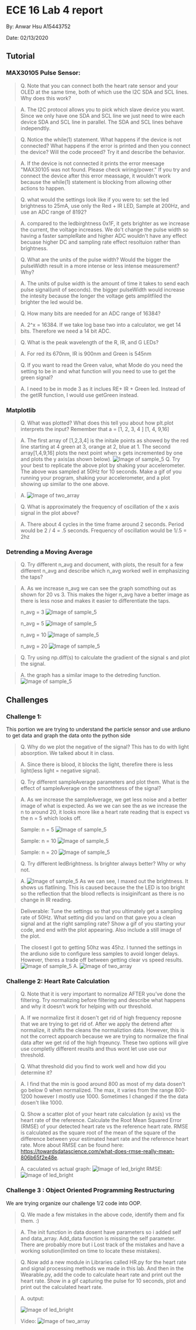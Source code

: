 # ECE 16 Lab 4 report 
By: Anwar Hsu A15443752

Date: 02/13/2020

## Tutorial 

### MAX30105 Pulse Sensor:

> Q. Note that you can connect both the heart rate sensor and your OLED at the same time, both of which use the I2C SDA and SCL lines. Why does this work?

> A. The I2C protocol allows you to pick which slave device you want. Since we only have one SDA and SCL line we just need to wire each device SDA and SCL line in parallel. The SDA and SCL lines behave independtly. 

> Q. Notice the while(1) statement. What happens if the device is not connected? What happens if the error is printed and then you connect the device? Will the code proceed? Try it and describe the behavior.

> A. If the device is not connected it prints the error meesage "MAX30105 was not found. Please check wiring/power." If you try and connect the device after this error meassage, it wouldn't work because the while(1) statement is blocking from allowing other actions to happen. 

> Q. what would the settings look like if you were to: set the led brightness to 25mA, use only the Red + IR LED, Sample at 200Hz, and use an ADC range of 8192? 

> A. compared to the ledbirghtness 0x1F, it gets brighter as we increase the current, the voltage increases. We do't change the pulse width so having a faster sampleRate and higher ADC wouldn't have any effect becuase higher DC and sampling rate effect resoltuion rather than brightness. 

> Q. What are the units of the pulse width? Would the bigger the pulseWidth result in a more intense or less intense measurement? Why?

> A. The units of pulse width is the amount of time it takes to send each pulse signal(unit of seconds). the bigger pulseWidth would increase the intesity because the longer the voltage gets amplitfiled the brighter the led would be. 

> Q. How many bits are needed for an ADC range of 16384?

> A. 2^x = 16384. If we take log base two into a calculator, we get 14 bits. Therefore we need a 14 bit ADC. 

> Q. What is the peak wavelength of the R, IR, and G LEDs?

> A. For red its 670nm, IR is 900nm and Green is 545nm 

> Q. If you want to read the Green value, what Mode do you need the setting to be in and what function will you need to use to get the green signal?

> A. I need to be in mode 3 as it inclues RE+ IR + Green led. Instead of the getIR function, I would use getGreen instead. 

### Matplotlib

> Q. What was plotted? What does this tell you about how plt.plot interprets the input? Remember that a = [1, 2, 3, 4 ]
                                [1, 4, 9,16]

> A. The first array of [1,2,3,4] is the initale points as showed by the red line starting at 4 green at 3, orange at 2, blue at 1. The second array[1,4,9,16] plots the next point when x gets incremented by one and plots the y axis(as shown below). 
>![Image of sample_5](images4/two_array.jpg)
> Q. Try your best to replicate the above plot by shaking your accelerometer. The above was sampled at 50Hz for 10 seconds. Make a gif of you running your program, shaking your accelerometer, and a plot showing up similar to the one above.

> A. ![Image of two_array](videos4/tutorial_graph.gif)


> Q. What is approximately the frequency of oscillation of the x axis signal in the plot above? 

> A. There about 4 cycles in the time frame around 2 seconds. Period would be 2 / 4 = .5 seconds. Frequency of oscillation would be 1/.5 = 2hz 

### Detrending a Moving Average 

> Q. Try different n_avg and document, with plots, the result for a few different n_avg and describe which n_avg worked well in emphasizing the taps? 

> A. 
> As we increase n_avg we can see the graph somothing out as shown for 20 vs 3. This makes the higer n_avg have a better image as there is less nose and makes it easier to differentiate the taps. 
>
> n_avg = 3 
> ![Image of sample_5](images4/n_avg_3.JPG)
> 
> n_avg = 5 
> ![Image of sample_5](images4/n_avg_5.JPG)
>
> n_avg = 10
> ![Image of sample_5](images4/n_avg_10.JPG)
>
> n_avg = 20
> ![Image of sample_5](images4/n_avg_20.JPG)

> Q. Try using np.diff(s) to calculate the gradient of the signal s and plot the signal. 

> A. 
> the graph has a similar image to the detreding function. 
> ![Image of sample_5](images4/signal_diff.JPG)
## Challenges

### Challenge 1:
This portion we are trying to understand the particle sensor and use ardiuno to get data and graph the data onto the python side

> Q. Why do we plot the negative of the signal? This has to do with light absorption. We talked about it in class. 

> A. Since there is blood, it blocks the light, therefire there is less light(less light = negative signal). 

> Q. Try different sampleAverage parameters and plot them. What is the effect of sampleAverage on the smoothness of the signal? 

> A. As we increase the sampleAverage, we get less noise and a better image of what is expected. As we we can see the as we increase the n to around 20, it looks more like a heart rate reading that is expect vs the n = 5 which looks off. 
>
> Sample: n = 5
> ![Image of sample_5](images4/sample_5.jpg)
>
> Sample: n = 10
>![Image of sample_5](images4/sample_10.jpg)
>
> Sample: n = 20
>![Image of sample_5](images4/sample_20.jpg)

> Q. Try different ledBrightness. Is brighter always better? Why or why not.

> A. ![Image of sample_5](images4/led_bright.jpg)
> As we can see, I maxed out the brightness. It shows us flatlining. This is caused because the the LED is too bright so the reflection that the blood reflects is insiginifcant as there is no change in IR reading. 

> Deliverable: Tune the settings so that you ultimately get a sampling rate of 50Hz. What setting did you land on that gave you a clean signal and at the right sampling rate? Show a gif of you starting your code, and end with the plot appearing. Also include a still image of the plot. 

> The closest I got to getting 50hz was 45hz. I tunned the settings in the ardiuno side to configure less samples to avoid longer delays. However, theres a trade off between getting clear vs speed results. 
> ![Image of sample_5](images4/Deliverable.JPG)
> A. ![Image of two_array](videos4/Deliverable_vid.gif)


### Challenge 2: Heart Rate Calculation

> Q. Note that it is very important to normalize AFTER you’ve done the filtering. Try normalizing before filtering and describe what happens and why it doesn’t work for helping with our threshold. 

> A. If we normalize first it dosen't get rid of high frequency reposne that we are trying to get rid of. After we apply the detrend after normalize, it shifts the cleans the normaliztion data. However, this is not the correct appoarch because we are trying to normalize the final data after we get rid of the high frqeuncy. These two options will give use completly different reuslts and thus wont let use use our threshold. 

> Q. What threshold did you find to work well and how did you determine it? 

> A. I find that the min is good around 800 as most of my data dosen't go below 0 when normalized. The max, it varies from the range 800-1200 however I mostly use 1000. Sometimes I changed if the the data dosen't like 1000. 

> Q. Show a scatter plot of your heart rate calculation (y axis) vs the heart rate of the reference. Calculate the Root Mean Squared Error (RMSE) of your detected heart rate vs the reference heart rate. RMSE is calculated as the square root of the mean of the square of the difference between your estimated heart rate and the reference heart rate. More about RMSE can be found here: https://towardsdatascience.com/what-does-rmse-really-mean-806b65f2e48e.

> A. 
> caculated vs actual graph:
> ![Image of led_bright](images4/final_data.JPG)
> RMSE:
> ![Image of led_bright](images4/RMSE.JPG)

### Challenge 3 : Object Oriented Programming Restructuring
We are trying organize our challenge 1/2 code into OOP. 

> Q. We made a few mistakes in the above code, identify them and fix them. :)

> A. The init function in data dosent have parameters so i added self and data_array. Add_data function is missing the self parameter. There are probably more but i Lost track of the mistakes and have a working solution(limited on time to locate these mistakes). 

> Q. Now add a new module in Libraries called HR.py for the heart rate and signal processing methods we made in this lab. And then in the Wearable.py, add the code to calculate heart rate and print out the heart rate. Show in a gif capturing the pulse for 10 seconds, plot and print out the calculated heart rate. 

> A. 
> output:
>
>  ![Image of led_bright](images4/class_output.JPG)
>
> Video:
>![Image of two_array](videos4/chall_3.gif)